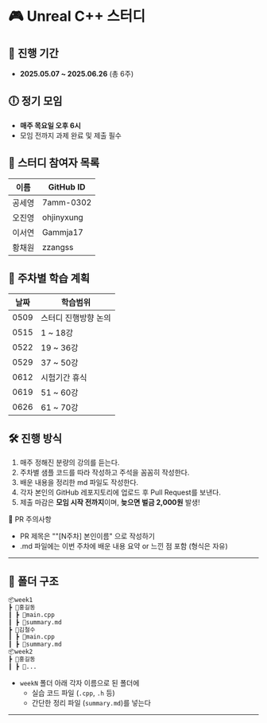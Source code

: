 # 🎮 Unreal C++ 스터디

## 📅 진행 기간
- **2025.05.07 ~ 2025.06.26** (총 6주)

## 🕕 정기 모임
- **매주 목요일 오후 6시**
- 모임 전까지 과제 완료 및 제출 필수

## 👥 스터디 참여자 목록

| 이름   | GitHub ID     |
|--------|----------------|
| 공세영 | 7amm-0302  |
| 오진영 | ohjinyxung|
| 이서연 | Gammja17|
| 황채원 | zzangss      |

## 📖 주차별 학습 계획

| 날짜         |              학습범위                 |
|--------------|-----------------------------------------|
| 0509         | 스터디 진행방향 논의 |  
| 0515  | 1 ~ 18강                                  |
| 0522  | 19 ~ 36강                                 |
| 0529  | 37 ~ 50강                                 |
| 0612  | 시험기간 휴식                   |
| 0619  | 51 ~ 60강                                 |
| 0626  | 61 ~ 70강                                 |

## 🛠️ 진행 방식
1. 매주 정해진 분량의 강의를 듣는다.
2. 주차별 샘플 코드를 따라 작성하고 주석을 꼼꼼히 작성한다.
3. 배운 내용을 정리한 md 파일도 작성한다.
4. 각자 본인의 GitHub 레포지토리에 업로드 후 Pull Request를 보낸다.
5. 제출 마감은 **모임 시작 전까지**이며, **늦으면 벌금 2,000원** 발생!

📌 PR 주의사항
- PR 제목은 ""[N주차] 본인이름" 으로 작성하기
- .md 파일에는 이번 주차에 배운 내용 요약 or 느낀 점 포함 (형식은 자유)

---

## 📂 폴더 구조

```markdown
📦week1
┣ 📂홍길동
┃ ┣ 📄main.cpp
┃ ┣ 📄summary.md
┣ 📂김철수
┃ ┣ 📄main.cpp
┃ ┣ 📄summary.md
📦week2
┣ 📂홍길동
┃ ┣ 📄...
```

- `weekN` 폴더 아래 각자 이름으로 된 폴더에
  - 실습 코드 파일 (`.cpp`, `.h` 등)
  - 간단한 정리 파일 (`summary.md`)를 넣는다

---
